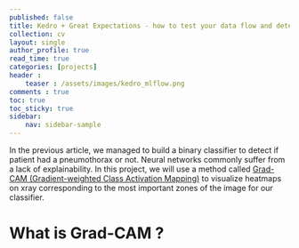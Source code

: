 ```yaml
---
published: false
title: Kedro + Great Expectations - how to test your data flow and detect data drift 
collection: cv
layout: single
author_profile: true
read_time: true
categories: [projects]
header :
    teaser : /assets/images/kedro_mlflow.png
comments : true
toc: true
toc_sticky: true
sidebar:
    nav: sidebar-sample
---
```


In the previous article, we managed to build a binary classifier to detect if patient had a pneumothorax or not. Neural networks commonly suffer from a lack of explainability. In this project, we will use a method called [Grad-CAM (Gradient-weighted Class Activation Mapping)](https://arxiv.org/abs/1610.02391) to visualize heatmaps on xray corresponding to the most important zones of the image for our classifier.

# What is Grad-CAM ?

